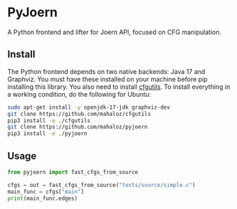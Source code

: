 # PyJoern
A Python frontend and lifter for Joern API, focused on CFG manipulation. 

## Install
The Python frontend depends on two native backends: Java 17 and Graphviz.
You must have these installed on your machine before pip installing this library.
You also need to install [cfgutils](https://github.com/mahaloz/cfgutils). 
To install everything in a working condition, do the following for Ubuntu:

```bash
sudo apt-get install -y openjdk-17-jdk graphviz-dev
git clone https://github.com/mahaloz/cfgutils
pip3 install -e ./cfgutils
git clone https://github.com/mahaloz/pyjoern
pip3 install -e ./pyjoern 
```

## Usage
```python 
from pyjoern import fast_cfgs_from_source

cfgs = out = fast_cfgs_from_source("tests/source/simple.c")
main_func = cfgs["main"]
print(main_func.edges)
```